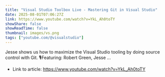 ```yaml
---
title: "Visual Studio Toolbox Live - Mastering Git in Visual Studio"
date: 2025-08-01T07:06:27Z
link: https://www.youtube.com/watch?v=YkL_Ah0toTY
showShare: false
showReadTime: false
thumbnail: images/vs.png
tags: ["youtube.com/@visualstudio"]
---
```

Jesse shows us how to maximize the Visual Studio tooling by doing source control with Git. 🎙️Featuring: Robert Green, Jesse ...

- Link to article: https://www.youtube.com/watch?v=YkL_Ah0toTY